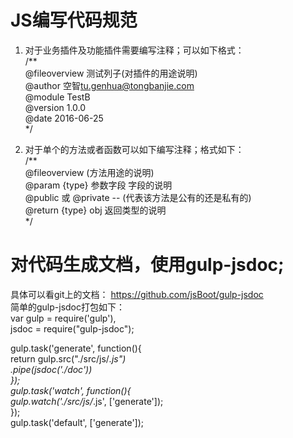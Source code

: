 
# JS编写代码规范<br/>
  1. 对于业务插件及功能插件需要编写注释；可以如下格式：<br/>
     /**<br/>
      @fileoverview 测试列子(对插件的用途说明)<br/>
      @author 空智<tu.genhua@tongbanjie.com><br/>
      @module TestB<br/>
      @version 1.0.0<br/>
      @date 2016-06-25<br/>
     */<br/>

  2. 对于单个的方法或者函数可以如下编写注释；格式如下：<br/>
     /**<br/>
      @fileoverview (方法用途的说明)<br/>
      @param {type} 参数字段 字段的说明<br/>
      @public 或 @private -- (代表该方法是公有的还是私有的)<br/>
      @return {type} obj 返回类型的说明<br/>
     */ <br/>


# 对代码生成文档，使用gulp-jsdoc;<br/>
  具体可以看git上的文档： https://github.com/jsBoot/gulp-jsdoc<br/>
  简单的gulp-jsdoc打包如下：<br/>
  var gulp = require('gulp'),<br/>
      jsdoc = require("gulp-jsdoc");<br/>

  gulp.task('generate', function(){<br/>
       return gulp.src("./src/js/*.js")<br/>
              .pipe(jsdoc('./doc'))<br/>
  });<br/>
  gulp.task('watch', function(){<br/>
       gulp.watch('./src/js/*.js', ['generate']);<br/>
  });<br/>
  gulp.task('default', ['generate']);<br/>

  
